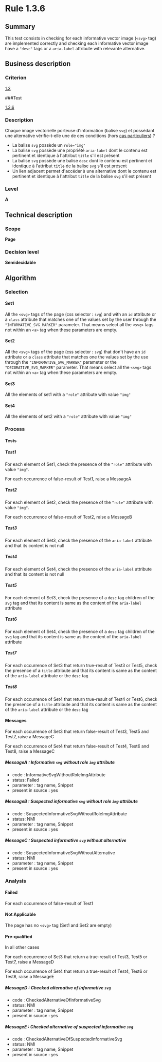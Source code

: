 # Rule 1.3.6

## Summary

This test consists in checking for each informative vector image (`<svg>` tag) are implemented correctly and checking each informative vector image have a `"desc"` tags or a `aria-label` attribute with relevante alternative.

## Business description

### Criterion

[1.3](http://references.modernisation.gouv.fr/sites/default/files/RGAA3_RC2-1/referentiel_technique.htm#crit-1-3)

###Test

[1.3.6](http://references.modernisation.gouv.fr/sites/default/files/RGAA3_RC2-1/referentiel_technique.htm#test-1-3-6)

### Description

Chaque image vectorielle porteuse d'information (balise `svg`) et poss&eacute;dant une alternative v&eacute;rifie-t-elle une de ces conditions (hors <a href="http://references.modernisation.gouv.fr/sites/default/files/RGAA3_RC2-1/cas_particulier.htm#cpCrit1-3" title="Cas particuliers pour le crit&egrave;re 1.3">cas particuliers</a>) ? 
 
 * La balise `svg` poss&egrave;de un `role="img"` 
 * La balise `svg` poss&egrave;de une propri&eacute;t&eacute; `aria-label` dont le contenu est pertinent et identique &agrave; l'attribut `title` s'il est pr&eacute;sent 
 * La balise `svg` poss&egrave;de une balise `desc` dont le contenu est pertinent et identique &agrave; l'attribut `title` de la balise `svg` s'il est pr&eacute;sent 
 * Un lien adjacent permet d'acc&eacute;der &agrave; une alternative dont le contenu est pertinent et identique &agrave; l'attribut `title` de la balise `svg` s'il est pr&eacute;sent 

### Level

**A**

## Technical description

### Scope

**Page**

### Decision level

**Semidecidable**

## Algorithm

### Selection

#### Set1

All the `<svg>` tags of the page (css selector : `svg`) and with an `id` attribute or a `class` attribute that matches one of the values set by the user through the `"INFORMATIVE_SVG_MARKER"` parameter.
That means select all the `<svg>` tags not within an `<a>` tag when these parameters are empty.

#### Set2

All the `<svg>` tags of the page (css selector : `svg`) that don't have an `id` attribute or a `class` attribute that matches one the values set by the use through the `"INFORMATIVE_SVG_MARKER"` parameter or the `"DECORATIVE_SVG_MARKER"` parameter. 
That means select all the `<svg>` tags not within an `<a>` tag when these parameters are empty.

#### Set3

All the elements of set1 with a `"role"` attribute with value `"img"` 

#### Set4

All the elements of set2 with a `"role"` attribute with value `"img"` 

### Process

#### Tests

##### Test1

For each element of Set1, check the presence of the `"role"` attribute with value `"img"`.

For each occurrence of false-result of Test1, raise a MessageA

##### Test2

For each element of Set2, check the presence of the `"role"` attribute with value `"img"`.

For each occurrence of false-result of Test2, raise a MessageB

##### Test3 

For each element of Set3, check the presence of the `aria-label` attribute and that its content is not null

##### Test4 

For each element of Set4, check the presence of the `aria-label` attribute and that its content is not null

##### Test5 

For each element of Set3, check the presence of a `desc` tag children of the `svg` tag and that its content is same as the content of the `aria-label` attribute

##### Test6 

For each element of Set4, check the presence of a `desc` tag children of the `svg` tag and that its content is same as the content of the `aria-label` attribute

##### Test7 

For each occurrence of Set3 that return true-result of Test3 or Test5, check the presence of a `title` attribute and that its content is same as the content of the `aria-label` attribute or the `desc` tag

##### Test8 

For each occurrence of Set4 that return true-result of Test4 or Test6, check the presence of a `title` attribute and that its content is same as the content of the `aria-label` attribute or the `desc` tag

#### Messages

For each occurrence of Set3 that return false-result of Test3, Test5 and Test7, raise a MessageC

For each occurrence of Set4 that return false-result of Test4, Test6 and Test8, raise a MessageC

##### MessageA : Informative `svg` without role `img` attribute 

-    code : InformativeSvgWithoutRoleImgAttribute
-    status: Failed
-    parameter : tag name, Snippet
-    present in source : yes

##### MessageB : Suspected informative `svg` without role `img` attribute 

-    code : SuspectedInformativeSvgWithoutRoleImgAttribute
-    status: NMI
-    parameter : tag name, Snippet
-    present in source : yes

##### MessageC : Suspected informative `svg` without alternative 

-    code : SuspectedInformativeSvgWithoutAlternative
-    status: NMI
-    parameter : tag name, Snippet
-    present in source : yes

### Analysis

#### Failed

For each occurrence of false-result of Test1

#### Not Applicable

The page has no `<svg>` tag (Set1 and Set2 are empty)

#### Pre-qualified

In all other cases

For each occurrence of Set3 that return a true-result of Test3, Test5 or Test7, raise a MessageD

For each occurrence of Set4 that return a true-result of Test4, Test6 or Test8, raise a MessageE

##### MessageD : Checked alternative of informative `svg` 

-    code : CheckedAlternativeOfInformativeSvg
-    status: NMI
-    parameter : tag name, Snippet
-    present in source : yes

##### MessageE : Checked alternative of suspected informative `svg` 

-    code : CheckedAlternativeOfSuspectedInformativeSvg
-    status: NMI
-    parameter : tag name, Snippet
-    present in source : yes

